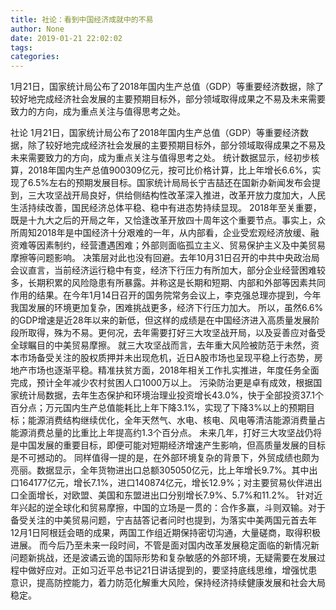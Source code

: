 ```yaml
---
title: 社论：看到中国经济成就中的不易
author: None
date: 2019-01-21 22:02:02
tags: 
categories: 
---
```

1月21日，国家统计局公布了2018年国内生产总值（GDP）等重要经济数据，除了较好地完成经济社会发展的主要预期目标外，部分领域取得成果之不易及未来需要致力的方向，成为重点关注与值得思考之处。
<!-- more -->
社论
1月21日，国家统计局公布了2018年国内生产总值（GDP）等重要经济数据，除了较好地完成经济社会发展的主要预期目标外，部分领域取得成果之不易及未来需要致力的方向，成为重点关注与值得思考之处。
统计数据显示，经初步核算，2018年国内生产总值900309亿元，按可比价格计算，比上年增长6.6%，实现了6.5%左右的预期发展目标。国家统计局局长宁吉喆还在国新办新闻发布会提到，三大攻坚战开局良好，供给侧结构性改革深入推进，改革开放力度加大，人民生活持续改善，国民经济总体平稳、稳中有进态势持续显现。
2018年至关重要，既是十九大之后的开局之年，又恰逢改革开放四十周年这个重要节点。事实上，众所周知2018年是中国经济十分艰难的一年，从内部看，企业受宏观经济放缓、融资难等因素制约，经营遭遇困难；外部则面临孤立主义、贸易保护主义及中美贸易摩擦等问题影响。
决策层对此也没有回避。去年10月31日召开的中共中央政治局会议直言，当前经济运行稳中有变，经济下行压力有所加大，部分企业经营困难较多，长期积累的风险隐患有所暴露。并称这是长期和短期、内部和外部等因素共同作用的结果。在今年1月14日召开的国务院常务会议上，李克强总理亦提到，今年我国发展的环境更加复杂，困难挑战更多，经济下行压力加大。
所以，虽然6.6%的GDP增速是近28年以来的新低，但这样的成绩是在中国经济进入高质量发展阶段所取得，殊为不易。更何况，去年需要打好三大攻坚战开局，以及妥善应对备受全球瞩目的中美贸易摩擦。
就三大攻坚战而言，去年重大风险被防范于未然，资本市场备受关注的股权质押并未出现危机，近日A股市场也呈现平稳上行态势，房地产市场也逐渐平稳。精准扶贫方面，2018年相关工作扎实推进，年度任务全面完成，预计全年减少农村贫困人口1000万以上。
污染防治更是卓有成效，根据国家统计局数据，去年生态保护和环境治理业投资增长43.0%，快于全部投资37.1个百分点；万元国内生产总值能耗比上年下降3.1%，实现了下降3%以上的预期目标；能源消费结构继续优化，全年天然气、水电、核电、风电等清洁能源消费量占能源消费总量的比重比上年提高约1.3个百分点。
未来几年，打好三大攻坚战仍将是中国发展的重要目标，即便可能对短期经济增速产生影响，但高质量发展的目标是不可撼动的。
同样值得一提的是，在外部环境复杂的背景下，外贸成绩也颇为亮丽。数据显示，全年货物进出口总额305050亿元，比上年增长9.7%。其中出口164177亿元，增长7.1%，进口140874亿元，增长12.9%；对主要贸易伙伴进出口全面增长，对欧盟、美国和东盟进出口分别增长7.9%、5.7%和11.2%。
针对近年兴起的逆全球化和贸易摩擦，中国的立场是一贯的：合作多赢，斗则双输。对于备受关注的中美贸易问题，宁吉喆答记者问时也提到，为落实中美两国元首去年12月1日阿根廷会晤的成果，两国工作组近期保持密切沟通，大量磋商，取得积极进展。
而今后乃至未来一段时间，不管是面对国内改革发展稳定面临的新情况新问题新挑战，还是波谲云诡的国际形势和复杂敏感的外部环境，无疑需要在发展过程中做好应对。正如习近平总书记21日讲话提到的，要坚持底线思维，增强忧患意识，提高防控能力，着力防范化解重大风险，保持经济持续健康发展和社会大局稳定。
 
 
